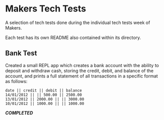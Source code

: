 # Makers Tech Tests

A selection of tech tests done during the individual tech tests week of Makers.

Each test has its own README also contained within its directory.

## Bank Test

  Created a small REPL app which creates a bank account with the ability to deposit and withdraw cash, storing the credit, debit, and balance of the account, and prints a full statement of all transactions in a specific format as follows:
  ```
  date || credit || debit || balance
14/01/2012 || || 500.00 || 2500.00
13/01/2012 || 2000.00 || || 3000.00
10/01/2012 || 1000.00 || || 1000.00
```
***COMPLETED***
